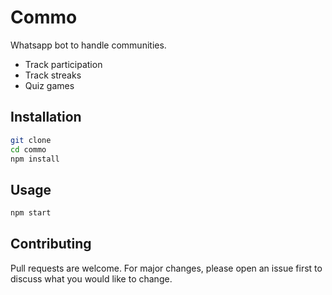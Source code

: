 # Commo

Whatsapp bot to handle communities.

- Track participation
- Track streaks
- Quiz games


## Installation

```bash
git clone
cd commo
npm install
```

## Usage

```bash
npm start
```

## Contributing
Pull requests are welcome. For major changes, please open an issue first to discuss what you would like to change.